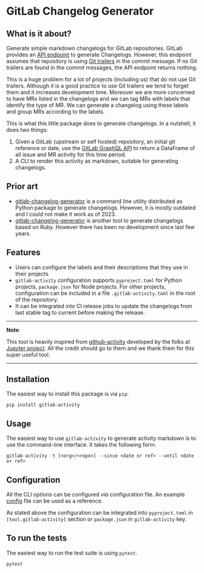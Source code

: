 # GitLab Changelog Generator

## What is it about?

Generate simple markdown changelogs for GitLab repositories. GitLab provides an
[API endpoint](https://docs.gitlab.com/ee/user/project/changelogs.html) to generate
Changelogs. However, this endpoint assumes that repository is using
[Git trailers](https://docs.gitlab.com/ee/user/project/changelogs.html) in the commit
message. If no Git trailers are found in the commit messages, the API endpoint returns nothing.

This is a huge problem for a lot of projects (including us) that do not use Git trailers.
Although it is a good practice to use Git trailers we tend to forget them and it
increases development time. Moreover we are more concerned to have MRs listed in the
changelogs and we can tag MRs with labels that identify the type of MR. We can
generate a changelog using these labels and group MRs according to the labels.

This is what this little package does to generate changelogs. In a nutshell, it does
two things:

1. Given a GitLab (upstream or self hosted) repository, an initial git reference or date,
   use the [GitLab GraphQL API](https://docs.gitlab.com/ee/api/graphql/reference/index.html)
   to return a DataFrame of all issue and MR activity for this time period.
2. A CLI to render this activity as markdown, suitable for generating changelogs.

## Prior art

- [gitlab-changelog-generator](https://github.com/stuartmccoll/gitlab-changelog-generator)
  is a command line utility distributed as Python package to generate changelogs.
  However, it is mostly outdated and I could not make it work as of 2023.
- [gitlab-changelog-generator](https://github.com/skywinder/gitlab-changelog-generator)
  is another tool to generate changelogs based on Ruby. However there has been no
  development since last few years.

## Features

- Users can configure the labels and their descriptions that they use in their projects
- `gitlab-activity` configuration supports `pyproject.toml` for Python projects,
  `package.json` for Node projects. For other projects, configuration can be included
  in a file `.gitlab-activity.toml` in the root of the repository.
- It can be integrated into CI release jobs to update the changelogs from last stable
  tag to current before making the release.

---

**Note**:

This tool is heavily inspired from
[github-activity](https://github.com/executablebooks/github-activity) developed by the
folks at [Jupyter project](https://jupyter.org/). All the credit should go to them
and we thank them for this super useful tool.

---

## Installation

The easiest way to install this package is via `pip`:

```
pip install gitlab-activity
```

## Usage

The easiest way to use `gitlab-activity` to generate activity markdown is to use
the command-line interface. It takes the following form:

```
gitlab-activity -t [<org>/<repo>] --since <date or ref> --until <date or ref>
```

## Configuration

All the CLI options can be configured _via_ configuration file. An example [config](./config/.gitlab-activity.toml) file can be used as a reference.

As stated above the configuration can be integrated into `pyproject.toml` in
`[tool.gitlab-activity]` section or `package.json` in `gitlab-activity` key.

## To run the tests

The easiest way to run the test suite is using `pytest`.

```
pytest
```
